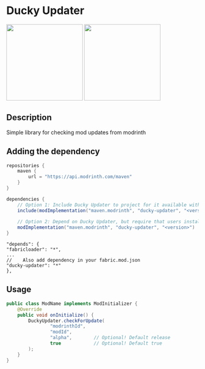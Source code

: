 # Ducky Updater
<img src="https://i.imgur.com/iaETp3c.png" alt="" width="200" > <img src="https://i.imgur.com/Ol1Tcf8.png" alt="" width="200" >

## Description
Simple library for checking mod updates from modrinth

## Adding the dependency
```gradle
repositories {
    maven {
        url = "https://api.modrinth.com/maven"
    }
}

dependencies {
    // Option 1: Include Ducky Updater to project for it available within your own jar (additional ~20kb)
    include(modImplementation("maven.modrinth", "ducky-updater", "<version>"))
    
    // Option 2: Depend on Ducky Updater, but require that users install it manually
    modImplementation("maven.modrinth", "ducky-updater", "<version>")
}
```

```json5
"depends": {
"fabricloader": "*",
...
//    Also add dependency in your fabric.mod.json 
"ducky-updater": "*"
},
```

## Usage

```java
public class ModName implements ModInitializer {
    @Override
    public void onInitialize() {
        DuckyUpdater.checkForUpdate(
                "modrinthId",
                "modId",
                "alpha",        // Optional! Default release 
                true            // Optional! Default true
        );
    }
}
```
